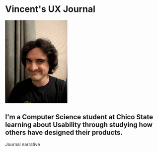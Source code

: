 # Vincent's UX Journal

<img src="/assets/PXL_20250729_043316968.MP.jpg" width="200" />

## I'm a Computer Science student at Chico State learning about Usability through studying how others have designed their products.

Journal narrative
